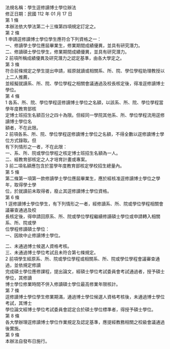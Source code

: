 法規名稱：學生逕修讀博士學位辦法  
修正日期：民國 112 年 01 月 17 日  
第 1 條  
本辦法依大學法第二十三條第四項規定訂定之。  
第 2 條  
1 申請逕修讀博士學位學生應符合下列資格之一：  
一、修讀學士學位應屆畢業生，修業期間成績優異，並具有研究潛力。  
二、修讀碩士學位學生，修業期間成績優異，並具有研究潛力。  
2 前項所稱成績優異及研究潛力之認定基準，由各大學定之。  
第 3 條  
符合前條規定之學生提出申請，經原就讀或相關系、所、院、學位學程助理教授以上二人推薦，  
並經擬就讀系、所、院、學位學程之相關會議通過及校長核定後，得准逕修讀博士學位。  
第 4 條  
1 各系、所、院、學位學程逕修讀博士學位之名額，以該系、所、院、學位學程當學年度教育部核  
定博士班招生名額百分之四十為限。但經同一學院其他系、所、學位學程流用逕修讀博士學位名  
額者，不在此限。  
2 前項各系、所、院、學位學程逕修讀博士學位之名額，不得全數以逕修讀博士學位方式錄取。但  
有下列情形之一者，不在此限：  
一、系、所、院或學位學程之核定博士班招生名額為一人。  
二、經教育部核定之人才培育計畫或專案。  
3 前二項名額應包含於當學年度教育部核定學校招生總量內。  
第 5 條  
第二條第一項第一款修讀學士學位應屆畢業生，應於經核准逕修讀博士學位之學年，取得學士學  
位，於就讀前未取得者，廢止其逕修讀博士學位資格。  
第 6 條  
1 逕修讀博士學位學生，有下列情形之一者，經修讀系、所、院或學位學程相關會議審查通過及校  
長核定後，得申請回原系、所、院或學位學程繼續修讀碩士學位或申請轉入相關系、所、院或學  
位學程修讀碩士學位：  
一、因故中止修讀博士學位。  


二、未通過博士候選人資格考核。  
三、未通過博士學位考試且未符合第七條規定。  
2 前項學生經原系、所、院或學位學程或相關系、所、院或學位學程會議審查通過，並依規定修讀  
完成碩士學位應修課程，提出論文，經碩士學位考試委員會考試通過者，授予碩士學位，其修讀  
博士學位修業時間不併入修讀碩士學位最高修業年限核計。  
第 7 條  
逕修讀博士學位學生修業期滿，通過博士學位候選人資格考核後，未通過博士學位考試，其博士  
學位論文經博士學位考試委員會認定合於碩士學位標準者，得授予碩士學位。  
第 8 條  
各大學辦理逕修讀博士學位作業規定及認定基準，應提經教務相關之校級會議通過後實施。  
第 9 條  
本辦法自發布日施行。  


